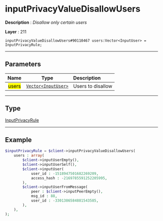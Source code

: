 # inputPrivacyValueDisallowUsers

**Description** : *Disallow only certain users*

**Layer** : 211

```tl
inputPrivacyValueDisallowUsers#90110467 users:Vector<InputUser> = InputPrivacyRule;
```

---

## Parameters

| Name | Type | Description |
| :---: | :---: | :--- |
| <mark>users</mark> | [`Vector<InputUser>`](type/InputUser) | Users to disallow |

---

## Type

[InputPrivacyRule](type/InputPrivacyRule)

---

## Example

```php
$inputPrivacyRule = $client->inputPrivacyValueDisallowUsers(
	users : array(
		$client->inputUserEmpty(),
		$client->inputUserSelf(),
		$client->inputUser(
			user_id : -1518947501682269209,
			access_hash : -2169785591252205995,
		),
		$client->inputUserFromMessage(
			peer : $client->inputPeerEmpty(),
			msg_id : 88,
			user_id : -3301386584881543585,
		),
	),
);
```
